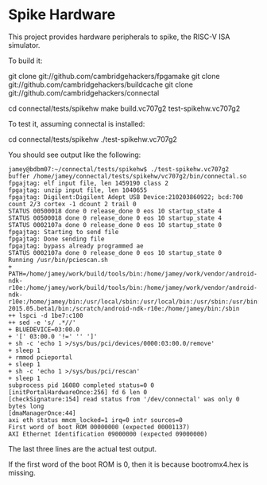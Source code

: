 Spike Hardware
==============

This project provides hardware peripherals to spike, the RISC-V ISA
simulator.

To build it:

   git clone git://github.com/cambridgehackers/fpgamake
   git clone git://github.com/cambridgehackers/buildcache
   git clone git://github.com/cambridgehackers/connectal

   cd connectal/tests/spikehw
   make build.vc707g2 test-spikehw.vc707g2

To test it, assuming connectal is installed:

   cd connectal/tests/spikehw
   ./test-spikehw.vc707g2

You should see output like the following:

    jamey@bdbm07:~/connectal/tests/spikehw$ ./test-spikehw.vc707g2
    buffer /home/jamey/connectal/tests/spikehw/vc707g2/bin/connectal.so
    fpgajtag: elf input file, len 1459190 class 2
    fpgajtag: unzip input file, len 1040655
    fpgajtag: Digilent:Digilent Adept USB Device:210203860922; bcd:700
    count 2/3 cortex -1 dcount 2 trail 0
    STATUS 00500018 done 0 release_done 0 eos 10 startup_state 4
    STATUS 00500018 done 0 release_done 0 eos 10 startup_state 4
    STATUS 0002107a done 0 release_done 0 eos 10 startup_state 0
    fpgajtag: Starting to send file
    fpgajtag: Done sending file
    fpgajtag: bypass already programmed ae
    STATUS 0002107a done 0 release_done 0 eos 10 startup_state 0
    Running /usr/bin/pciescan.sh
    + PATH=/home/jamey/work/build/tools/bin:/home/jamey/work/vendor/android-ndk-r10e:/home/jamey/work/build/tools/bin:/home/jamey/work/vendor/android-ndk-r10e:/home/jamey/bin:/usr/local/sbin:/usr/local/bin:/usr/sbin:/usr/bin:/sbin:/bin:/usr/games:/usr/local/games:/scratch/Xilinx/Vivado/2015.4/bin:/scratch/bluespec/Bluespec-2015.05.beta1/bin:/scratch/android-ndk-r10e:/home/jamey/bin:/sbin
    ++ lspci -d 1be7:c100
    ++ sed -e 's/ .*//'
    + BLUEDEVICE=03:00.0
    + '[' 03:00.0 '!=' '' ']'
    + sh -c 'echo 1 >/sys/bus/pci/devices/0000:03:00.0/remove'
    + sleep 1
    + rmmod pcieportal
    + sleep 1
    + sh -c 'echo 1 >/sys/bus/pci/rescan'
    + sleep 1
    subprocess pid 16080 completed status=0 0
    [initPortalHardwareOnce:256] fd 6 len 0
    [checkSignature:154] read status from '/dev/connectal' was only 0 bytes long
    [dmaManagerOnce:44]
    axi eth status mmcm_locked=1 irq=0 intr sources=0
    First word of boot ROM 00000000 (expected 00001137)
    AXI Ethernet Identification 09000000 (expected 09000000)

The last three lines are the actual test output.

If the first word of the boot ROM is 0, then it is because bootromx4.hex is missing.
